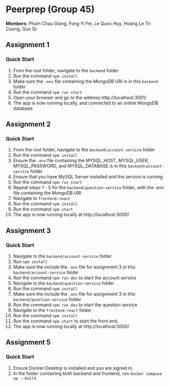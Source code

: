 # Peerprep (Group 45)
**Members**: Pham Chau Giang, Fong Yi Fei, Le Quoc Huy, Hoang Le Tri Cuong, Guo Qi

## Assignment 1
### Quick Start
1. From the root folder, navigate to the `backend` folder
2. Run the command `npm install`
3. Make sure the `.env` file containing the MongoDB URI is in this `backend` folder
4. Run the command `npm run start`
5. Open your browser and go to the address http://localhost:3001/
6. The app is now running locally, and connected to an online MongoDB database

## Assignment 2
### Quick Start
1. From the root folder, navigate to the `backend\account-service` folder
2. Run the command `npm install`
3. Ensure the `.env` file containing the MYSQL_HOST, MYSQL_USER, MYSQL_PASSWORD, and MYSQL_DATABASE is in this `backend\account-service` folder
4. Ensure that you have MySQL Server installed and the service is running
5. Run the command `npm run start`
6. Repeat steps 1 - 5 for the `backend\question-service` folder, with the .env file containing the MongoDB URI
7. Navigate to `frontend-react`
8. Run the command `npm install`
9. Run the command `npm start`
10. The app is now running locally at http://localhost:3000/

## Assignment 3
### Quick Start
1. Navigate to the `backend/account-service` folder
2. Run `npm install`
3. Make sure the include the `.env` file for assignment 3 in this `backend/account-service` folder
4. Run the command `npm run dev` to start the account service
5. Navigate to the `backend/question-service` folder
6. Run the command `npm install`
7. Make sure the include the `.env` file for assignment 3 in this `backend/question-service` folder
8. Run the command `npm run dev` to start the question service
9. Navigate to the `frontend-react` folder
10. Run the command `npm install`
11. Run the command `npm start` to start the front end.
12. The app is now running locally at http://localhost:3000/

## Assignment 5
### Quick Start
1. Ensure Docker Desktop is installed and you are signed in.
2. In the folder containing both backend and frontend, run `docker compose up --build`